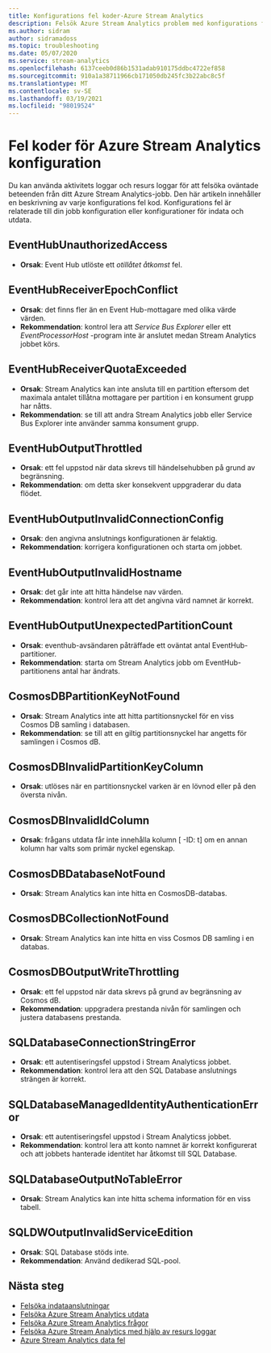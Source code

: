 ```yaml
---
title: Konfigurations fel koder-Azure Stream Analytics
description: Felsök Azure Stream Analytics problem med konfigurations fel koder.
ms.author: sidram
author: sidramadoss
ms.topic: troubleshooting
ms.date: 05/07/2020
ms.service: stream-analytics
ms.openlocfilehash: 6137ceeb0d86b1531adab910175ddbc4722ef858
ms.sourcegitcommit: 910a1a38711966cb171050db245fc3b22abc8c5f
ms.translationtype: MT
ms.contentlocale: sv-SE
ms.lasthandoff: 03/19/2021
ms.locfileid: "98019524"
---
```

# <a name="azure-stream-analytics-configuration-error-codes"></a>Fel koder för Azure Stream Analytics konfiguration

Du kan använda aktivitets loggar och resurs loggar för att felsöka oväntade beteenden från ditt Azure Stream Analytics-jobb. Den här artikeln innehåller en beskrivning av varje konfigurations fel kod. Konfigurations fel är relaterade till din jobb konfiguration eller konfigurationer för indata och utdata.

## <a name="eventhubunauthorizedaccess"></a>EventHubUnauthorizedAccess

* **Orsak**: Event Hub utlöste ett *otillåtet åtkomst* fel.

## <a name="eventhubreceiverepochconflict"></a>EventHubReceiverEpochConflict

* **Orsak**: det finns fler än en Event Hub-mottagare med olika värde värden.
* **Rekommendation**: kontrol lera att *Service Bus Explorer* eller ett *EventProcessorHost* -program inte är anslutet medan Stream Analytics jobbet körs.

## <a name="eventhubreceiverquotaexceeded"></a>EventHubReceiverQuotaExceeded

* **Orsak**: Stream Analytics kan inte ansluta till en partition eftersom det maximala antalet tillåtna mottagare per partition i en konsument grupp har nåtts.
* **Rekommendation**: se till att andra Stream Analytics jobb eller Service Bus Explorer inte använder samma konsument grupp.

## <a name="eventhuboutputthrottled"></a>EventHubOutputThrottled

* **Orsak**: ett fel uppstod när data skrevs till händelsehubben på grund av begränsning.
* **Rekommendation**: om detta sker konsekvent uppgraderar du data flödet.

## <a name="eventhuboutputinvalidconnectionconfig"></a>EventHubOutputInvalidConnectionConfig

* **Orsak**: den angivna anslutnings konfigurationen är felaktig.
* **Rekommendation**: korrigera konfigurationen och starta om jobbet.

## <a name="eventhuboutputinvalidhostname"></a>EventHubOutputInvalidHostname

* **Orsak**: det går inte att hitta händelse nav värden.
* **Rekommendation**: kontrol lera att det angivna värd namnet är korrekt.

## <a name="eventhuboutputunexpectedpartitioncount"></a>EventHubOutputUnexpectedPartitionCount

* **Orsak**: eventhub-avsändaren påträffade ett oväntat antal EventHub-partitioner.
* **Rekommendation**: starta om Stream Analytics jobb om EventHub-partitionens antal har ändrats.

## <a name="cosmosdbpartitionkeynotfound"></a>CosmosDBPartitionKeyNotFound

* **Orsak**: Stream Analytics inte att hitta partitionsnyckel för en viss Cosmos DB samling i databasen.
* **Rekommendation**: se till att en giltig partitionsnyckel har angetts för samlingen i Cosmos dB.

## <a name="cosmosdbinvalidpartitionkeycolumn"></a>CosmosDBInvalidPartitionKeyColumn

* **Orsak**: utlöses när en partitionsnyckel varken är en lövnod eller på den översta nivån.

## <a name="cosmosdbinvalididcolumn"></a>CosmosDBInvalidIdColumn

* **Orsak**: frågans utdata får inte innehålla kolumn \[ -ID: t] om en annan kolumn har valts som primär nyckel egenskap.

## <a name="cosmosdbdatabasenotfound"></a>CosmosDBDatabaseNotFound

* **Orsak**: Stream Analytics kan inte hitta en CosmosDB-databas.

## <a name="cosmosdbcollectionnotfound"></a>CosmosDBCollectionNotFound

* **Orsak**: Stream Analytics kan inte hitta en viss Cosmos DB samling i en databas.

## <a name="cosmosdboutputwritethrottling"></a>CosmosDBOutputWriteThrottling

* **Orsak**: ett fel uppstod när data skrevs på grund av begränsning av Cosmos dB.
* **Rekommendation**: uppgradera prestanda nivån för samlingen och justera databasens prestanda.

## <a name="sqldatabaseconnectionstringerror"></a>SQLDatabaseConnectionStringError

* **Orsak**: ett autentiseringsfel uppstod i Stream Analyticss jobbet.
* **Rekommendation**: kontrol lera att den SQL Database anslutnings strängen är korrekt.

## <a name="sqldatabasemanagedidentityauthenticationerror"></a>SQLDatabaseManagedIdentityAuthenticationError

* **Orsak**: ett autentiseringsfel uppstod i Stream Analyticss jobbet. 
* **Rekommendation**: kontrol lera att konto namnet är korrekt konfigurerat och att jobbets hanterade identitet har åtkomst till SQL Database.

## <a name="sqldatabaseoutputnotableerror"></a>SQLDatabaseOutputNoTableError

* **Orsak**: Stream Analytics kan inte hitta schema information för en viss tabell.

## <a name="sqldwoutputinvalidserviceedition"></a>SQLDWOutputInvalidServiceEdition

* **Orsak**: SQL Database stöds inte.
* **Rekommendation**: Använd dedikerad SQL-pool.

## <a name="next-steps"></a>Nästa steg

* [Felsöka indataanslutningar](stream-analytics-troubleshoot-input.md)
* [Felsöka Azure Stream Analytics utdata](stream-analytics-troubleshoot-output.md)
* [Felsöka Azure Stream Analytics frågor](stream-analytics-troubleshoot-query.md)
* [Felsöka Azure Stream Analytics med hjälp av resurs loggar](stream-analytics-job-diagnostic-logs.md)
* [Azure Stream Analytics data fel](data-errors.md)
